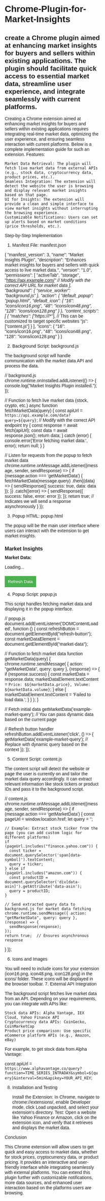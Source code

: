 # Chrome-Plugin-for-Market-Insights
create a Chrome plugin aimed at enhancing market insights for buyers and sellers within existing applications. The plugin should facilitate quick access to essential market data, streamline user experience, and integrate seamlessly with current platforms. 
----------
Creating a Chrome extension aimed at enhancing market insights for buyers and sellers within existing applications requires integrating real-time market data, optimizing the user experience, and ensuring seamless interaction with current platforms. Below is a complete implementation guide for such an extension.
Features:

    Market Data Retrieval: The plugin will fetch live market data from external APIs (e.g., stock data, cryptocurrency data, product prices, etc.).
    Seamless Integration: The extension will detect the website the user is browsing and display relevant market insights based on that page.
    UI for Insights: The extension will provide a clean and simple interface to view market insights without interrupting the browsing experience.
    Customizable Notifications: Users can set up alerts based on market conditions (price thresholds, etc.).

Step-by-Step Implementation
1. Manifest File: manifest.json

{
  "manifest_version": 3,
  "name": "Market Insights Plugin",
  "description": "Enhances market insights for buyers and sellers with quick access to live market data.",
  "version": "1.0",
  "permissions": [
    "activeTab",
    "storage",
    "https://api.example.com/*"  // Modify with the correct API URL for market data
  ],
  "background": {
    "service_worker": "background.js"
  },
  "action": {
    "default_popup": "popup.html",
    "default_icon": {
      "16": "icons/icon16.png",
      "48": "icons/icon48.png",
      "128": "icons/icon128.png"
    }
  },
  "content_scripts": [
    {
      "matches": ["https://*/*"],  // This can be customized to target specific websites
      "js": ["content.js"]
    }
  ],
  "icons": {
    "16": "icons/icon16.png",
    "48": "icons/icon48.png",
    "128": "icons/icon128.png"
  }
}

2. Background Script: background.js

The background script will handle communication with the market data API and process the data.

// background.js
chrome.runtime.onInstalled.addListener(() => {
  console.log("Market Insights Plugin installed.");
});

// Function to fetch live market data (stock, crypto, etc.)
async function fetchMarketData(query) {
  const apiUrl = `https://api.example.com/data?query=${query}`;  // Modify with the correct API endpoint
  try {
    const response = await fetch(apiUrl);
    const data = await response.json();
    return data;
  } catch (error) {
    console.error('Error fetching market data:', error);
    return null;
  }
}

// Listen for requests from the popup to fetch market data
chrome.runtime.onMessage.addListener((message, sender, sendResponse) => {
  if (message.action === 'getMarketData') {
    fetchMarketData(message.query)
      .then((data) => {
        sendResponse({ success: true, data: data });
      })
      .catch((error) => {
        sendResponse({ success: false, error: error });
      });
    return true;  // Indicates we will send a response asynchronously
  }
});

3. Popup HTML: popup.html

The popup will be the main user interface where users can interact with the extension to get market insights.

<!DOCTYPE html>
<html lang="en">
<head>
  <meta charset="UTF-8">
  <meta name="viewport" content="width=device-width, initial-scale=1.0">
  <title>Market Insights</title>
  <style>
    body {
      font-family: Arial, sans-serif;
      width: 300px;
      padding: 15px;
      margin: 0;
    }
    h3 {
      margin-bottom: 10px;
    }
    .market-info {
      margin-bottom: 20px;
    }
    button {
      background-color: #4CAF50;
      color: white;
      border: none;
      padding: 10px;
      cursor: pointer;
    }
    button:hover {
      background-color: #45a049;
    }
  </style>
</head>
<body>
  <h3>Market Insights</h3>
  <div class="market-info">
    <strong>Market Data:</strong>
    <p id="market-data">Loading...</p>
  </div>
  <button id="refresh-button">Refresh Data</button>
  <script src="popup.js"></script>
</body>
</html>

4. Popup Script: popup.js

This script handles fetching market data and displaying it in the popup interface.

// popup.js
document.addEventListener('DOMContentLoaded', function () {
  const refreshButton = document.getElementById("refresh-button");
  const marketDataElement = document.getElementById("market-data");

  // Function to fetch market data
  function getMarketData(query) {
    chrome.runtime.sendMessage(
      { action: "getMarketData", query: query },
      (response) => {
        if (response.success) {
          const marketData = response.data;
          marketDataElement.textContent = `Price: $${marketData.price}, Volume: ${marketData.volume}`;
        } else {
          marketDataElement.textContent = 'Failed to load data.';
        }
      }
    );
  }

  // Fetch initial data
  getMarketData('example-market-query');  // You can pass dynamic data based on the current page

  // Refresh button handler
  refreshButton.addEventListener('click', () => {
    getMarketData('example-market-query');  // Replace with dynamic query based on the context
  });
});

5. Content Script: content.js

The content script will detect the website or page the user is currently on and tailor the market data query accordingly. It can extract relevant information like stock tickers or product IDs and pass it to the background script.

// content.js
chrome.runtime.onMessage.addListener((message, sender, sendResponse) => {
  if (message.action === 'getMarketData') {
    const pageUrl = window.location.href;
    let query = '';

    // Example: Extract stock ticker from the page (you can add custom logic for different platforms)
    if (pageUrl.includes("finance.yahoo.com")) {
      const ticker = document.querySelector('span[data-symbol]').textContent;
      query = ticker;
    } else if (pageUrl.includes("amazon.com")) {
      const productID = document.querySelector('div[data-asin]').getAttribute('data-asin');
      query = productID;
    }

    // Send extracted query data to background.js for market data fetching
    chrome.runtime.sendMessage({ action: "getMarketData", query: query }, (response) => {
      sendResponse(response);
    });
    return true;  // Ensures asynchronous response
  }
});

6. Icons and Images

You will need to include icons for your extension (icon16.png, icon48.png, icon128.png) in the icons/ folder. These icons will be displayed in the browser toolbar.
7. External API Integration

The background script fetches live market data from an API. Depending on your requirements, you can integrate with APIs like:

    Stock data APIs: Alpha Vantage, IEX Cloud, Yahoo Finance API
    Cryptocurrency data APIs: CoinGecko, CoinMarketCap
    Product price comparison: Use specific eCommerce platform APIs (e.g., Amazon, eBay)

For example, to get stock data from Alpha Vantage:

const apiUrl = `https://www.alphavantage.co/query?function=TIME_SERIES_INTRADAY&symbol=${query}&interval=5min&apikey=YOUR_API_KEY`;

8. Installation and Testing

    Install the Extension: In Chrome, navigate to chrome://extensions/, enable Developer mode, click Load unpacked, and select your extension's directory.
    Test: Open a website like Yahoo Finance or Amazon, click on the extension icon, and verify that it retrieves and displays the market data.

Conclusion

This Chrome extension will allow users to get quick and easy access to market data, whether for stock prices, cryptocurrency data, or product pricing. It provides an interactive and user-friendly interface while integrating seamlessly with external platforms. You can extend this plugin further with customizable notifications, more data sources, and enhanced user interaction based on the platforms users are browsing.
